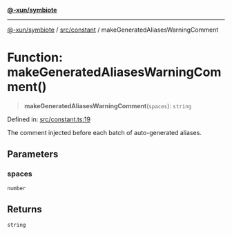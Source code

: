 [**@-xun/symbiote**](../../../README.md)

***

[@-xun/symbiote](../../../README.md) / [src/constant](../README.md) / makeGeneratedAliasesWarningComment

# Function: makeGeneratedAliasesWarningComment()

> **makeGeneratedAliasesWarningComment**(`spaces`): `string`

Defined in: [src/constant.ts:19](https://github.com/Xunnamius/symbiote/blob/b82f5db0ddf304d345bd71e41da6d798adaa5156/src/constant.ts#L19)

The comment injected before each batch of auto-generated aliases.

## Parameters

### spaces

`number`

## Returns

`string`
